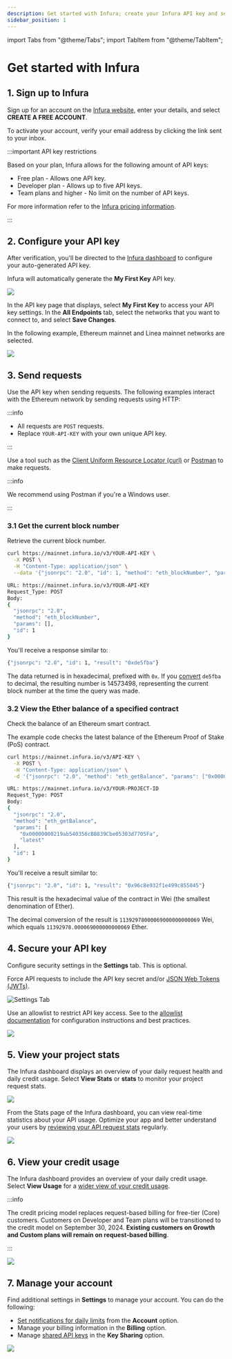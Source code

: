 ```yaml
---
description: Get started with Infura; create your Infura API key and send requests to the Ethereum network.
sidebar_position: 1
---
```


import Tabs from "@theme/Tabs";
import TabItem from "@theme/TabItem";

# Get started with Infura

## 1. Sign up to Infura

Sign up for an account on the [Infura website](https://app.infura.io/register), enter your details, and select
**CREATE A FREE ACCOUNT**.

To activate your account, verify your email address by clicking the link sent to your inbox.

:::important API key restrictions

Based on your plan, Infura allows for the following amount of API keys:

- Free plan - Allows one API key.
- Developer plan - Allows up to five API keys.
- Team plans and higher - No limit on the number of API keys.

For more information refer to the [Infura pricing information](https://www.infura.io/pricing).

:::

## 2. Configure your API key

After verification, you'll be directed to the [Infura dashboard](../../../developer-tools/dashboard) to configure your
auto-generated API key.

Infura will automatically generate the **My First Key** API key.


<div class="left-align-container">
  <div class="img-large">
    <img
      src={require('../images/first-api-key.png').default}
    />
  </div>
</div>

In the API key page that displays, select **My First Key** to access your API key settings. In the **All Endpoints** tab, select
the networks that you want to connect to, and select **Save Changes**.

In the following example, Ethereum mainnet and Linea mainnet networks are selected.

<div class="left-align-container">
  <div class="img-large">
    <img
      src={require('../images/api-key-page.png').default}
    />
  </div>
</div>

## 3. Send requests

Use the API key when sending requests. The following examples interact with the Ethereum network by sending requests using HTTP:

:::info

- All requests are `POST` requests.
- Replace `YOUR-API-KEY` with your own unique API key.

:::

Use a tool such as the [Client Uniform Resource Locator (curl)](../concepts/curl.md) or [Postman](https://www.postman.com/downloads/) to make requests. 

:::info

We recommend using Postman if you're a Windows user.

:::

### 3.1 Get the current block number

Retrieve the current block number.

<Tabs>
  <TabItem value="cURL" label="cURL" default>

```bash
curl https://mainnet.infura.io/v3/YOUR-API-KEY \
  -X POST \
  -H "Content-Type: application/json" \
  --data '{"jsonrpc": "2.0", "id": 1, "method": "eth_blockNumber", "params": []}'
```

  </TabItem>
  <TabItem value="Postman" label="Postman" >

```bash
URL: https://mainnet.infura.io/v3/YOUR-API-KEY
Request_Type: POST
Body:
{
  "jsonrpc": "2.0",
  "method": "eth_blockNumber",
  "params": [],
  "id": 1
}
```

  </TabItem>
</Tabs>

You'll receive a response similar to:

```bash
{"jsonrpc": "2.0", "id": 1, "result": "0xde5fba"}
```

The data returned is in hexadecimal, prefixed with `0x`. If you [convert](https://www.rapidtables.com/convert/number/hex-to-decimal.html) `de5fba` to decimal, the resulting number is 14573498, representing the current block number at the time the query was made.

### 3.2 View the Ether balance of a specified contract

Check the balance of an Ethereum smart contract.

The example code checks the latest balance of the Ethereum Proof of Stake (PoS) contract.

<Tabs>
  <TabItem value="cURL" label="cURL" default>

```bash
curl https://mainnet.infura.io/v3/API-KEY \
  -X POST \
  -H "Content-Type: application/json" \
  -d '{"jsonrpc": "2.0", "method": "eth_getBalance", "params": ["0x00000000219ab540356cBB839Cbe05303d7705Fa", "latest"], "id": 1}'
```

  </TabItem>
  <TabItem value="Postman" label="Postman" >

```bash
URL: https://mainnet.infura.io/v3/YOUR-PROJECT-ID
Request_Type: POST
Body:
{
  "jsonrpc": "2.0",
  "method": "eth_getBalance",
  "params": [
    "0x00000000219ab540356cBB839Cbe05303d7705Fa",
    "latest"
  ],
  "id": 1
}
```

  </TabItem>
</Tabs>

You'll receive a result similar to:

```bash
{"jsonrpc": "2.0", "id": 1, "result": "0x96c8e932f1e499c855045"}
```

This result is the hexadecimal value of the contract in Wei (the smallest denomination of Ether).

The decimal conversion of the result is `11392978000069000000000069` Wei, which equals `11392978.000069000000000069` Ether.

## 4. Secure your API key

Configure security settings in the **Settings** tab. This is optional.

Force API requests to include the API key secret and/or [JSON Web Tokens (JWTs)](../how-to/json-web-token-jwt.md).

<div className="left-align-container">
  <div className="img-large">
    <img
      src={require("../images/settings-tab.png").default}
      alt="Settings Tab"
    />
  </div>
</div>

Use an allowlist to restrict API key access. See to the [allowlist documentation](../../../developer-tools/dashboard/how-to/secure-an-api/use-an-allowlist) for configuration instructions and best practices.

<div class="left-align-container">
  <div class="img-large">
    <img
      src={require("../images/allowlist.png").default}
    />
  </div>
</div>

## 5. View your project stats

The Infura dashboard displays an overview of your daily request health and daily credit usage.
Select **View Stats** or **stats** to monitor your project request stats.

<div class="left-align-container">
  <div class="img-large">
    <img
      src={require('../images/analytics.png').default}
    />
  </div>
</div>

From the Stats page of the Infura dashboard, you can view real-time statistics about your API usage.
Optimize your app and better understand your users by
[reviewing your API request stats](/developer-tools/dashboard/how-to/dashboard-stats) regularly.

<div class="left-align-container">
  <div class="img-large">
    <img
      src={require('../images/dashboard_stats.png').default}
    />
  </div>
</div>

## 6. View your credit usage

The Infura dashboard provides an overview of your daily credit usage. Select **View Usage**
for a [wider view of your credit usage](/developer-tools/dashboard/how-to/credit-usage).

:::info

The credit pricing model replaces request-based billing for free-tier (Core) customers. Customers on
Developer and Team plans will be transitioned to the credit model on September 30, 2024.
**Existing customers on Growth and Custom plans will remain on request-based billing**.

:::

<div class="left-align-container">
  <div class="img-large">
    <img
      src={require('../images/view-usage.png').default}
    />
  </div>
</div>

## 7. Manage your account

Find additional settings in **Settings** to manage your account. You can do the following:

- [Set notifications for daily limits](../how-to/avoid-rate-limiting.md#tips-to-avoid-rate-limiting)
  from the **Account** option.
- Manage your billing information in the **Billing** option.
- Manage [shared API keys](../../../developer-tools/dashboard/how-to/project-sharing) in the **Key Sharing** option.

<div class="left-align-container">
  <div class="img-large">
    <img
      src={require("../images/settings.png").default}
    />
  </div>
</div>
